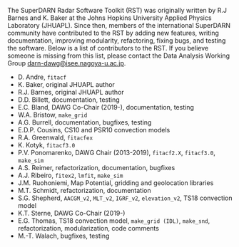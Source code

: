The SuperDARN Radar Software Toolkit (RST) was originally written by R.J Barnes and K. Baker at the Johns Hopkins University Applied Physics Laboratory (JHUAPL). Since then, members of the international SuperDARN community have contributed to the RST by adding new features, writing documentation, improving modularity, refactoring, fixing bugs, and testing the software. Below is a list of contributors to the RST. If you believe someone is missing from this list, please contact the Data Analysis Working Group <darn-dawg@isee.nagoya-u.ac.jp>.

- D. Andre, `fitacf`
- K. Baker, original JHUAPL author
- R.J. Barnes, original JHUAPL author
- D.D. Billett, documentation, testing
- E.C. Bland, DAWG Co-Chair (2019-), documentation, testing
- W.A. Bristow, `make_grid`
- A.G. Burrell, documentation, bugfixes, testing
- E.D.P. Cousins, CS10 and PSR10 convection models
- R.A. Greenwald, `fitacfex`
- K. Kotyk, `fitacf3.0`
- P.V. Ponomarenko, DAWG Chair (2013-2019), `fitacf2.X`, `fitacf3.0`, `make_sim`
- A.S. Reimer, refactorization, documentation, bugfixes
- A.J. Ribeiro, `fitex2`, `lmfit`, `make_sim`
- J.M. Ruohoniemi, Map Potential, gridding and geolocation libraries
- M.T. Schmidt, refactorization, documentation
- S.G. Shepherd, `AACGM_v2`, `MLT_v2`, `IGRF_v2`, `elevation_v2`, TS18 convection model
- K.T. Sterne, DAWG Co-Chair (2019-)
- E.G. Thomas, TS18 convection model, `make_grid (IDL)`, `make_snd`, refactorization, modularization, code comments
- M.-T. Walach, bugfixes, testing
